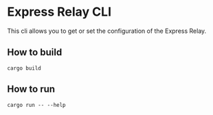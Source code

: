 # Express Relay CLI

This cli allows you to get or set the configuration of the Express Relay.

## How to build

```
cargo build
```

## How to run

```
cargo run -- --help
```
